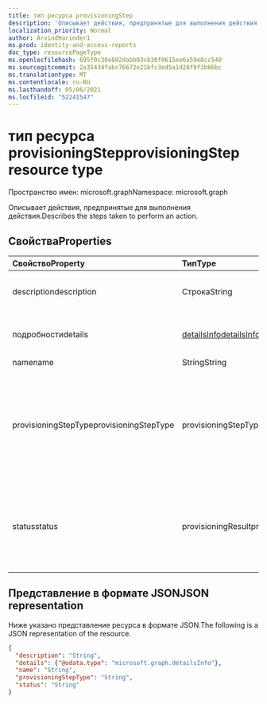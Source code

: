 ```yaml
---
title: тип ресурса provisioningStep
description: 'Описывает действия, предпринятые для выполнения действия. '
localization_priority: Normal
author: ArvindHarinder1
ms.prod: identity-and-access-reports
doc_type: resourcePageType
ms.openlocfilehash: 695f0c30e802dabb03cb30f0615ee6a59e8cc540
ms.sourcegitcommit: 2a35434fabc76672e21bfc3ed5a1d28f9f3b66bc
ms.translationtype: MT
ms.contentlocale: ru-RU
ms.lasthandoff: 05/06/2021
ms.locfileid: "52241547"
---
```

# <a name="provisioningstep-resource-type"></a><span data-ttu-id="fc393-103">тип ресурса provisioningStep</span><span class="sxs-lookup"><span data-stu-id="fc393-103">provisioningStep resource type</span></span>

<span data-ttu-id="fc393-104">Пространство имен: microsoft.graph</span><span class="sxs-lookup"><span data-stu-id="fc393-104">Namespace: microsoft.graph</span></span>

<span data-ttu-id="fc393-105">Описывает действия, предпринятые для выполнения действия.</span><span class="sxs-lookup"><span data-stu-id="fc393-105">Describes the steps taken to perform an action.</span></span>

## <a name="properties"></a><span data-ttu-id="fc393-106">Свойства</span><span class="sxs-lookup"><span data-stu-id="fc393-106">Properties</span></span>

| <span data-ttu-id="fc393-107">Свойство</span><span class="sxs-lookup"><span data-stu-id="fc393-107">Property</span></span>     | <span data-ttu-id="fc393-108">Тип</span><span class="sxs-lookup"><span data-stu-id="fc393-108">Type</span></span>        | <span data-ttu-id="fc393-109">Описание</span><span class="sxs-lookup"><span data-stu-id="fc393-109">Description</span></span> |
|:-------------|:------------|:------------|
|<span data-ttu-id="fc393-110">description</span><span class="sxs-lookup"><span data-stu-id="fc393-110">description</span></span>|<span data-ttu-id="fc393-111">Строка</span><span class="sxs-lookup"><span data-stu-id="fc393-111">String</span></span>|<span data-ttu-id="fc393-112">Сводка о том, что произошло во время шага.</span><span class="sxs-lookup"><span data-stu-id="fc393-112">Summary of what occurred during the step.</span></span>|
|<span data-ttu-id="fc393-113">подробности</span><span class="sxs-lookup"><span data-stu-id="fc393-113">details</span></span>|[<span data-ttu-id="fc393-114">detailsInfo</span><span class="sxs-lookup"><span data-stu-id="fc393-114">detailsInfo</span></span>](detailsinfo.md)|<span data-ttu-id="fc393-115">Сведения о том, что произошло во время шага.</span><span class="sxs-lookup"><span data-stu-id="fc393-115">Details of what occurred during the step.</span></span>|
|<span data-ttu-id="fc393-116">name</span><span class="sxs-lookup"><span data-stu-id="fc393-116">name</span></span>|<span data-ttu-id="fc393-117">String</span><span class="sxs-lookup"><span data-stu-id="fc393-117">String</span></span>|<span data-ttu-id="fc393-118">Имя шага.</span><span class="sxs-lookup"><span data-stu-id="fc393-118">Name of the step.</span></span>|
|<span data-ttu-id="fc393-119">provisioningStepType</span><span class="sxs-lookup"><span data-stu-id="fc393-119">provisioningStepType</span></span>|<span data-ttu-id="fc393-120">provisioningStepType</span><span class="sxs-lookup"><span data-stu-id="fc393-120">provisioningStepType</span></span>| <span data-ttu-id="fc393-121">Тип шага.</span><span class="sxs-lookup"><span data-stu-id="fc393-121">Type of step.</span></span> <span data-ttu-id="fc393-122">Возможные значения: `import`, `scoping`, `matching`, `processing`, `referenceResolution`, `export`, `unknownFutureValue`.</span><span class="sxs-lookup"><span data-stu-id="fc393-122">Possible values are: `import`, `scoping`, `matching`, `processing`, `referenceResolution`, `export`, `unknownFutureValue`.</span></span>|
|<span data-ttu-id="fc393-123">status</span><span class="sxs-lookup"><span data-stu-id="fc393-123">status</span></span>|<span data-ttu-id="fc393-124">provisioningResult</span><span class="sxs-lookup"><span data-stu-id="fc393-124">provisioningResult</span></span>| <span data-ttu-id="fc393-125">Состояние шага.</span><span class="sxs-lookup"><span data-stu-id="fc393-125">Status of the step.</span></span> <span data-ttu-id="fc393-126">Возможные значения: `success` `warning` , , ,  `failure` `skipped` `unknownFutureValue` .</span><span class="sxs-lookup"><span data-stu-id="fc393-126">Possible values are: `success`, `warning`,  `failure`, `skipped`, `unknownFutureValue`.</span></span>|

## <a name="json-representation"></a><span data-ttu-id="fc393-127">Представление в формате JSON</span><span class="sxs-lookup"><span data-stu-id="fc393-127">JSON representation</span></span>

<span data-ttu-id="fc393-128">Ниже указано представление ресурса в формате JSON.</span><span class="sxs-lookup"><span data-stu-id="fc393-128">The following is a JSON representation of the resource.</span></span>

<!-- {
  "blockType": "resource",
  "optionalProperties": [

  ],
  "@odata.type": "microsoft.graph.provisioningStep",
  "baseType": null
}-->

```json
{
  "description": "String",
  "details": {"@odata.type": "microsoft.graph.detailsInfo"},
  "name": "String",
  "provisioningStepType": "String",
  "status": "String"
}
```

<!-- uuid: 16cd6b66-4b1a-43a1-adaf-3a886856ed98
2019-02-04 14:57:30 UTC -->
<!-- {
  "type": "#page.annotation",
  "description": "provisioningStep resource",
  "keywords": "",
  "section": "documentation",
  "tocPath": ""
}-->


